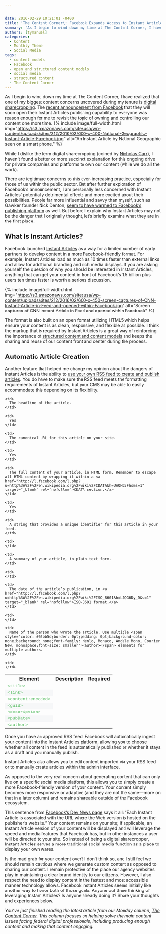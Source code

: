 ```yaml
---


date: 2016-02-29 10:21:01 -0400
title: 'The Content Corner\: Facebook Expands Access to Instant Articles'
summary: 'As I begin to wind down my time at The Content Corner, I have realized that one of my biggest content concerns uncovered during my tenure is digital sharecropping. The recent announcement from Facebook that they will soon open their Instant Articles publishing capability to everyone was reason enough for me to revisit the topic'
authors: [tymanuel]
categories:
  - Content
  - Monthly Theme
  - Social Media
tags:
  - content models
  - Facebook
  - open and structured content models
  - social media
  - structured content
  - The Content Corner
---
```


As I begin to wind down my time at The Content Corner, I have realized that one of my biggest content concerns uncovered during my tenure is [digital sharecropping](https://www.WHATEVER/2015/10/26/the-content-corner-twitter-apple-news-and-the-importance-of-our-websites/). The [recent announcement from Facebook](https://contently.com/strategist/2016/02/17/facebook-will-likely-open-instant-articles-to-brands-publishers-grandma) that they will soon open their Instant Articles publishing capability to everyone was reason enough for me to revisit the topic of owning and controlling our content one more time. 
{% include image/full-width.html img="https://s3.amazonaws.com/sitesusa/wp-content/uploads/sites/212/2016/02/600-x-400-National-Geographic-Instant-Article-Facebook.jpg" alt="An Instant Article by National Geographic seen on a smart phone." %} 

While I dislike the term digital sharecropping (coined by [Nicholas Carr](http://www.roughtype.com/?p=634)), I haven’t found a better or more succinct explanation for this ongoing drive for private companies and platforms to own our content (while we do all the work).

There are legitimate concerns to this ever-increasing practice, especially for those of us within the public sector. But after further exploration of Facebook’s announcement, I am personally less concerned with Instant Articles’ potentially detrimental effects and more excited about their possibilities. People far more influential and savvy than myself, such as Gawker founder Nick Denton, [seem to have warmed to Facebook’s publishing platform](http://www.businessinsider.com/gawker-ceo-nick-denton-on-the-ad-tech-mess-2016-1) as well. But before I explain why Instant Articles may not be the danger that I originally thought, let’s briefly examine what they are in the first place.

## What Is Instant Articles?

Facebook launched [Instant Articles](https://developers.facebook.com/docs/instant-articles) as a way for a limited number of early partners to develop content in a more Facebook-friendly format. For example, Instant Articles load as much as 10 times faster than external links and allow for additional branding and rich media displays. If you are asking yourself the question of why you should be interested in Instant Articles, anything that can get your content in front of Facebook’s 1.5 billion plus users ten times faster is worth a serious discussion.


{% include image/full-width.html img="https://s3.amazonaws.com/sitesusa/wp-content/uploads/sites/212/2016/02/600-x-450-screen-captures-of-CNN-Instant-Article-in-Feed-and-opened-within-Facebook.jpg" alt="Screen captures of CNN Instant Article in Feed and opened within Facebook" %}

The format is also built on an open format utilizing HTML5 which helps ensure your content is as clean, responsive, and flexible as possible. I think the markup that is required by Instant Articles is a great way of reinforcing the importance of [structured content and content models](https://www.WHATEVER/event/open-and-structured-content-models-project-hands-on-workshop/) and keeps the sharing and reuse of our content front and center during the process.

## Automatic Article Creation

Another feature that helped me change my opinion about the dangers of Instant Articles is the ability to [use your own RSS feed to create and publish articles](https://developers.facebook.com/blog/post/2015/09/22/instant-articles-from-CMS/). You do have to make sure the RSS feed meets the formatting requirements of Instant Articles, but your CMS may be able to easily accommodate this depending on its flexibility.

<table>
  <th>
    Element
  </th>
  
  <th>
    Description
  </th>
  
  <th>
    Required
  </th>
  
  <tr>
    <td>
      <code style="color: #52bb5d;border: 0pt;padding: 0pt;background-color: none;background: none;font-family: Menlo, Monaco, Andale Mono, Courier New, monospace">&lt;title></code>
    </td>
    
    <td>
      The headline of the article.
    </td>
    
    <td>
      Yes
    </td>
  </tr>
  
  <tr style="background-color: #f6f7f8">
    <td>
      <code style="color: #52bb5d;border: 0pt;padding: 0pt;background-color: none;background: none;font-family: Menlo, Monaco, Andale Mono, Courier New, monospace">&lt;link></code>
    </td>
    
    <td>
      The canonical URL for this article on your site.
    </td>
    
    <td>
      Yes
    </td>
  </tr>
  
  <tr>
    <td>
      <code style="color: #52bb5d;border: 0pt;padding: 0pt;background-color: none;background: none;font-family: Menlo, Monaco, Andale Mono, Courier New, monospace">&lt;content:encoded></code>
    </td>
    
    <td>
      The full content of your article, in HTML form. Remember to escape all HTML content by wrapping it within a <a href="http://l.facebook.com/l.php?u=http%3A%2F%2Fen.wikipedia.org%2Fwiki%2FCDATA&h=UAQHD5Fhs&s=1" target="_blank" rel="nofollow">CDATA section.</a>
    </td>
    
    <td>
      Yes
    </td>
  </tr>
  
  <tr style="background-color: #f6f7f8">
    <td>
      <code style="color: #52bb5d;border: 0pt;padding: 0pt;background-color: none;background: none;font-family: Menlo, Monaco, Andale Mono, Courier New, monospace">&lt;guid></code>
    </td>
    
    <td>
      A string that provides a unique identifier for this article in your feed.
    </td>
    
    <td>
    </td>
  </tr>
  
  <tr>
    <td>
      <code style="color: #52bb5d;border: 0pt;padding: 0pt;background-color: none;background: none;font-family: Menlo, Monaco, Andale Mono, Courier New, monospace">&lt;description></code>
    </td>
    
    <td>
      A summary of your article, in plain text form.
    </td>
    
    <td>
    </td>
  </tr>
  
  <tr style="background-color: #f6f7f8">
    <td>
      <code style="color: #52bb5d;border: 0pt;padding: 0pt;background-color: none;background: none;font-family: Menlo, Monaco, Andale Mono, Courier New, monospace">&lt;pubDate></code>
    </td>
    
    <td>
      The date of the article’s publication, in <a href="http://l.facebook.com/l.php?u=http%3A%2F%2Fen.wikipedia.org%2Fwiki%2FISO_8601&h=LAQG6Dy_D&s=1" target="_blank" rel="nofollow">ISO-8601 format.</a>
    </td>
    
    <td>
    </td>
  </tr>
  
  <tr>
    <td>
      <code style="color: #52bb5d;border: 0pt;padding: 0pt;background-color: none;background: none;font-family: Menlo, Monaco, Andale Mono, Courier New, monospace">&lt;author></code>
    </td>
    
    <td>
      Name of the person who wrote the article. Use multiple <span style="color: #52bb5d;border: 0pt;padding: 0pt;background-color: none;background: none;font-family: Menlo, Monaco, Andale Mono, Courier New, monospace;font-size: smaller"><author></span> elements for multiple authors.
    </td>
    
    <td>
    </td>
  </tr>
</table>

Once you have an approved RSS feed, Facebook will automatically ingest your content into the Instant Articles platform, allowing you to choose whether all content in the feed is automatically published or whether it stays as a draft and you manually publish.

Instant Articles also allows you to edit content imported via your RSS feed or to manually create articles within the admin interface.

As opposed to the very real concern about generating content that can only live on a specific social media platform, this allows you to simply create a more Facebook-friendly version of your content. Your content simply becomes more responsive or adaptive (and they are not the same—more on that in a later column) and remains shareable outside of the Facebook ecosystem.

This sentence from [Facebook’s Dev News page](https://developers.facebook.com/blog/post/2015/09/22/instant-articles-from-CMS/) says it all: “Each Instant Article is associated with the URL where the Web version is hosted on the publisher&#8217;s website.” Your content remains on your site; if applicable, an Instant Article version of your content will be displayed and will leverage the speed and media features that Facebook has, but in other instances a user will be directed to your site. So instead of being a digital sharecropper, Instant Articles serves a more traditional social media function as a place to display your own wares.

Is the mad grab for your content over? I don’t think so, and I still feel we should remain cautious where we generate custom content as opposed to sharing our content. I remain protective of the place our agency websites play in maintaining a clear brand identity to our citizens. However, I also respect the need to display content in the fastest and most accessible manner technology allows. Facebook Instant Articles seems initially like another way to honor both of those goals. Anyone out there thinking of leveraging Instant Articles? Is anyone already doing it? Share your thoughts and experiences below.

_You’ve just finished reading the latest article from our Monday column, [The Content Corner](https://www.WHATEVER/tag/the-content-corner/). This column focuses on helping solve the main content issues facing federal digital professionals, including producing enough content and making that content engaging._
